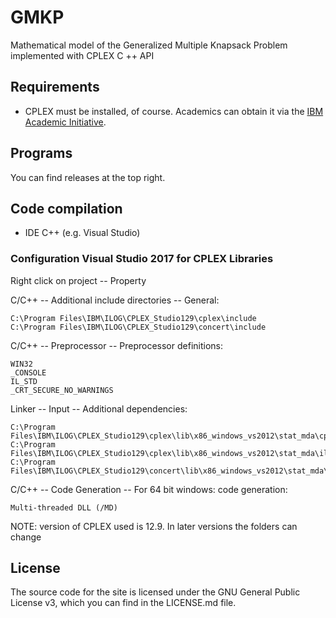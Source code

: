 # GMKP

Mathematical model of the Generalized Multiple Knapsack Problem implemented with CPLEX C ++ API

## Requirements

* CPLEX must be installed, of course. Academics can obtain it via the [IBM Academic Initiative](https://developer.ibm.com/academic/).

## Programs

You can find releases at the top right.

## Code compilation

* IDE C++ (e.g. Visual Studio)

### Configuration Visual Studio 2017 for CPLEX Libraries

Right click on project -- Property

C/C++ -- Additional include directories -- General:
```
C:\Program Files\IBM\ILOG\CPLEX_Studio129\cplex\include
C:\Program Files\IBM\ILOG\CPLEX_Studio129\concert\include
```

C/C++ -- Preprocessor -- Preprocessor definitions:
```
WIN32
_CONSOLE
IL_STD
_CRT_SECURE_NO_WARNINGS
```

Linker -- Input -- Additional dependencies:
```
C:\Program Files\IBM\ILOG\CPLEX_Studio129\cplex\lib\x86_windows_vs2012\stat_mda\cplex1260.lib
C:\Program Files\IBM\ILOG\CPLEX_Studio129\cplex\lib\x86_windows_vs2012\stat_mda\ilocplex.lib
C:\Program Files\IBM\ILOG\CPLEX_Studio129\concert\lib\x86_windows_vs2012\stat_mda\concert.lib
```

C/C++ -- Code Generation -- For 64 bit windows: code generation:
```
Multi-threaded DLL (/MD)
```

NOTE: version of CPLEX used is 12.9. In later versions the folders can change

## License

The source code for the site is licensed under the GNU General Public License v3, which you can find in the LICENSE.md file.
